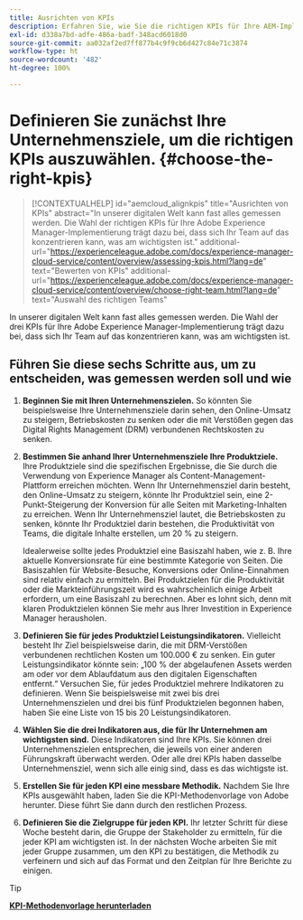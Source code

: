 ```yaml
---
title: Ausrichten von KPIs
description: Erfahren Sie, wie Sie die richtigen KPIs für Ihre AEM-Implementierung auswählen
exl-id: d338a7bd-adfe-486a-badf-348acd6018d0
source-git-commit: aa032af2ed7ff877b4c9f9cb6d427c84e71c3874
workflow-type: ht
source-wordcount: '482'
ht-degree: 100%

---
```


# Definieren Sie zunächst Ihre Unternehmensziele, um die richtigen KPIs auszuwählen. {#choose-the-right-kpis}

>[!CONTEXTUALHELP]
>id="aemcloud_alignkpis"
>title="Ausrichten von KPIs"
>abstract="In unserer digitalen Welt kann fast alles gemessen werden. Die Wahl der richtigen KPIs für Ihre Adobe Experience Manager-Implementierung trägt dazu bei, dass sich Ihr Team auf das konzentrieren kann, was am wichtigsten ist."
>additional-url="https://experienceleague.adobe.com/docs/experience-manager-cloud-service/content/overview/assessing-kpis.html?lang=de" text="Bewerten von KPIs"
>additional-url="https://experienceleague.adobe.com/docs/experience-manager-cloud-service/content/overview/choose-right-team.html?lang=de" text="Auswahl des richtigen Teams"

In unserer digitalen Welt kann fast alles gemessen werden. Die Wahl der drei KPIs für Ihre Adobe Experience Manager-Implementierung trägt dazu bei, dass sich Ihr Team auf das konzentrieren kann, was am wichtigsten ist.


## **Führen Sie diese sechs Schritte aus, um zu entscheiden, was gemessen werden soll und wie**


1. **Beginnen Sie mit Ihren Unternehmenszielen.** So könnten Sie beispielsweise Ihre Unternehmensziele darin sehen, den Online-Umsatz zu steigern, Betriebskosten zu senken oder die mit Verstößen gegen das Digital Rights Management (DRM) verbundenen Rechtskosten zu senken.

1. **Bestimmen Sie anhand Ihrer Unternehmensziele Ihre Produktziele.** Ihre Produktziele sind die spezifischen Ergebnisse, die Sie durch die Verwendung von Experience Manager als Content-Management-Plattform erreichen möchten. Wenn Ihr Unternehmensziel darin besteht, den Online-Umsatz zu steigern, könnte Ihr Produktziel sein, eine 2-Punkt-Steigerung der Konversion für alle Seiten mit Marketing-Inhalten zu erreichen. Wenn Ihr Unternehmensziel lautet, die Betriebskosten zu senken, könnte Ihr Produktziel darin bestehen, die Produktivität von Teams, die digitale Inhalte erstellen, um 20 % zu steigern.

   Idealerweise sollte jedes Produktziel eine Basiszahl haben, wie z. B. Ihre aktuelle Konversionsrate für eine bestimmte Kategorie von Seiten. Die Basiszahlen für Website-Besuche, Konversions oder Online-Einnahmen sind relativ einfach zu ermitteln. Bei Produktzielen für die Produktivität oder die Markteinführungszeit wird es wahrscheinlich einige Arbeit erfordern, um eine Basiszahl zu berechnen. Aber es lohnt sich, denn mit klaren Produktzielen können Sie mehr aus Ihrer Investition in Experience Manager herausholen.

1. **Definieren Sie für jedes Produktziel Leistungsindikatoren.** Vielleicht besteht Ihr Ziel beispielsweise darin, die mit DRM-Verstößen verbundenen rechtlichen Kosten um 100.000 € zu senken. Ein guter Leistungsindikator könnte sein: „100 % der abgelaufenen Assets werden am oder vor dem Ablaufdatum aus den digitalen Eigenschaften entfernt.“ Versuchen Sie, für jedes Produktziel mehrere Indikatoren zu definieren. Wenn Sie beispielsweise mit zwei bis drei Unternehmenszielen und drei bis fünf Produktzielen begonnen haben, haben Sie eine Liste von 15 bis 20 Leistungsindikatoren.

1. **Wählen Sie die drei Indikatoren aus, die für Ihr Unternehmen am wichtigsten sind.** Diese Indikatoren sind Ihre KPIs. Sie können drei Unternehmenszielen entsprechen, die jeweils von einer anderen Führungskraft überwacht werden. Oder alle drei KPIs haben dasselbe Unternehmensziel, wenn sich alle einig sind, dass es das wichtigste ist.

1. **Erstellen Sie für jeden KPI eine messbare Methodik.** Nachdem Sie Ihre KPIs ausgewählt haben, laden Sie die KPI-Methodenvorlage von Adobe herunter. Diese führt Sie dann durch den restlichen Prozess.

1. **Definieren Sie die Zielgruppe für jeden KPI.** Ihr letzter Schritt für diese Woche besteht darin, die Gruppe der Stakeholder zu ermitteln, für die jeder KPI am wichtigsten ist. In der nächsten Woche arbeiten Sie mit jeder Gruppe zusammen, um den KPI zu bestätigen, die Methodik zu verfeinern und sich auf das Format und den Zeitplan für Ihre Berichte zu einigen.

>[!TIP]
>
>[**KPI-Methodenvorlage herunterladen**](https://experienceleague.adobe.com/welcome/aem/assets/img/KPI_Methodology_Template.png)
